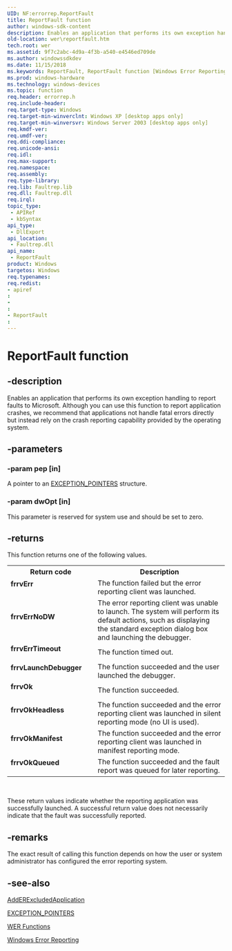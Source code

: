 ```yaml
---
UID: NF:errorrep.ReportFault
title: ReportFault function
author: windows-sdk-content
description: Enables an application that performs its own exception handling to report faults to Microsoft.
old-location: wer\reportfault.htm
tech.root: wer
ms.assetid: 9f7c2abc-4d9a-4f3b-a540-e4546ed709de
ms.author: windowssdkdev
ms.date: 11/15/2018
ms.keywords: ReportFault, ReportFault function [Windows Error Reporting], _win32_reportfault, base.reportfault, errorrep/ReportFault, wer.reportfault
ms.prod: windows-hardware
ms.technology: windows-devices
ms.topic: function
req.header: errorrep.h
req.include-header: 
req.target-type: Windows
req.target-min-winverclnt: Windows XP [desktop apps only]
req.target-min-winversvr: Windows Server 2003 [desktop apps only]
req.kmdf-ver: 
req.umdf-ver: 
req.ddi-compliance: 
req.unicode-ansi: 
req.idl: 
req.max-support: 
req.namespace: 
req.assembly: 
req.type-library: 
req.lib: Faultrep.lib
req.dll: Faultrep.dll
req.irql: 
topic_type:
 - APIRef
 - kbSyntax
api_type:
 - DllExport
api_location:
 - Faultrep.dll
api_name:
 - ReportFault
product: Windows
targetos: Windows
req.typenames: 
req.redist: 
- apiref
: 
- 
: 
- ReportFault
: 
---
```


# ReportFault function


## -description


Enables an application that performs its own exception handling to report faults to Microsoft. Although you can use this function to  report application crashes, we recommend that applications not handle fatal errors directly but instead rely on the crash reporting capability provided by the operating system.


## -parameters




### -param pep [in]

 A pointer to an 
<a href="https://msdn.microsoft.com/57e8cb3a-1b11-45b9-9676-3b6dc600d225">EXCEPTION_POINTERS</a> structure.


### -param dwOpt [in]

This parameter is reserved for system use and should be set to zero.


## -returns



This function returns one of the following values.

<table>
<tr>
<th>Return code</th>
<th>Description</th>
</tr>
<tr>
<td width="40%">
<dl>
<dt><b>frrvErr</b></dt>
</dl>
</td>
<td width="60%">
The function failed but the error reporting client was launched.

</td>
</tr>
<tr>
<td width="40%">
<dl>
<dt><b>frrvErrNoDW</b></dt>
</dl>
</td>
<td width="60%">
The error reporting client was unable to launch. The system will perform its default actions, such as displaying the standard exception dialog box and launching the debugger.

</td>
</tr>
<tr>
<td width="40%">
<dl>
<dt><b>frrvErrTimeout</b></dt>
</dl>
</td>
<td width="60%">
The function timed out.

</td>
</tr>
<tr>
<td width="40%">
<dl>
<dt><b>frrvLaunchDebugger</b></dt>
</dl>
</td>
<td width="60%">
The function succeeded and the user launched the debugger.

</td>
</tr>
<tr>
<td width="40%">
<dl>
<dt><b>frrvOk</b></dt>
</dl>
</td>
<td width="60%">
The function succeeded.

</td>
</tr>
<tr>
<td width="40%">
<dl>
<dt><b>frrvOkHeadless</b></dt>
</dl>
</td>
<td width="60%">
The function succeeded and the error reporting client was launched in silent reporting mode (no UI is used).

</td>
</tr>
<tr>
<td width="40%">
<dl>
<dt><b>frrvOkManifest</b></dt>
</dl>
</td>
<td width="60%">
The function succeeded and the error reporting client was launched in manifest reporting mode.

</td>
</tr>
<tr>
<td width="40%">
<dl>
<dt><b>frrvOkQueued</b></dt>
</dl>
</td>
<td width="60%">
The function succeeded and the fault report was queued for later reporting.

</td>
</tr>
</table>
 

These return values indicate whether the reporting application was successfully launched. A successful return value does not necessarily indicate that the fault was successfully reported.




## -remarks



The exact result of calling this function depends on how the user or system administrator has configured the error reporting system.




## -see-also




<a href="https://msdn.microsoft.com/9055437b-2ee2-4f0a-bcef-2b04ac5368b3">AddERExcludedApplication</a>



<a href="https://msdn.microsoft.com/57e8cb3a-1b11-45b9-9676-3b6dc600d225">EXCEPTION_POINTERS</a>



<a href="https://msdn.microsoft.com/4e28f379-5793-4d76-898e-d87a0291c034">WER Functions</a>



<a href="https://msdn.microsoft.com/5c076588-779c-4cd2-9fd9-1db3039e37a2">Windows Error Reporting</a>
 

 

